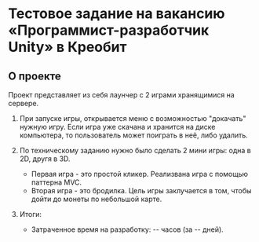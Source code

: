 # Тестовое задание на вакансию «Программист-разработчик Unity» в Креобит

## О проекте
Проект представляет из себя лаунчер с 2 играми хранящимися на сервере.  

1. При запуске игры, открывается меню с возможностью "докачать" нужную игру.
   Если игра уже скачана и хранится на диске компьютера, то пользователь может поиграть в неё, либо удалить.

2. По техническому заданию нужно было сделать 2 мини игры: одна в 2D, другя в 3D.
   * Первая игра - это простой кликер. Реализвана игра с помощью паттерна MVC.
   * Вторая игра - это бродилка. Цель игры заклучается в том, чтобы дойти до монеты по небольшой карте.

3. Итоги:
   * Затраченное время на разработку: -- часов (за -- дней).
